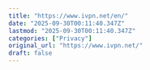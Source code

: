 ```yaml
---
title: "https://www.ivpn.net/en/"
date: "2025-09-30T00:11:40.347Z"
lastmod: "2025-09-30T00:11:40.347Z"
categories: ["Privacy"]
original_url: "https://www.ivpn.net/"
draft: false
---
```

